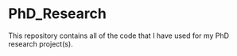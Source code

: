 # PhD_Research

This repository contains all of the code that I have used for my PhD research project(s).
